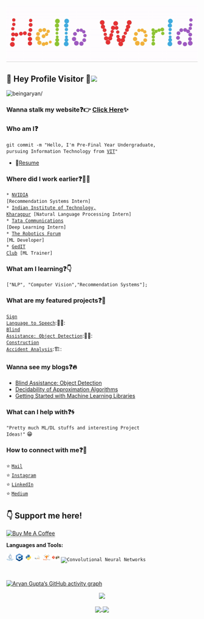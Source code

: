 

<!--
**beingaryan/beingaryan** is a ✨ _special_ ✨ repository because its `README.md` (this file) appears on your GitHub profile.
- [GIT: Version Control System ](https://medium.com/beingryaan/git-a-version-control-system-b1fcec6c1220)
- <code>git commit -m "Hello, I'm Pre-Final Year Undergraduate, pursuing Information Technology from [VIT](http://www.vit.edu/)"</code>
- [Azure Cloud System](https://medium.com/beingryaan/how-azure-cloud-system-is-bringing-transformation-eedd1c98a692)
Here are some ideas to get you started:
var topics = 
git commit -m 
- 🔭 I’m currently working on ...
- 🌱 I’m currently learning ...
- 👯 I’m looking to collaborate on ...
- 🤔 I’m looking for help with ...
- 💬 Ask me about ...
- 📫 How to reach me: ...
- 😄 Pronouns: ...
- ⚡ Fun fact: ...
-->

<p align="center">
  <img src="https://github.com/beingaryan/beingaryan/blob/master/readme.gif">
</p>

## :rainbow: Hey Profile Visitor :eyes:<img src="https://raw.githubusercontent.com/iampavangandhi/iampavangandhi/master/gifs/Hi.gif" width="30px">
<p align="left"> <img src=https://komarev.com/ghpvc/?username=beingaryan alt=beingaryan/></p>

### Wanna stalk my website:question::point_right: [Click Here](https://beingaryan.github.io/):sparkles:

### Who am I:question: 
<code>git commit -m "Hello, I'm Pre-Final Year Undergraduate, pursuing Information Technology from [VIT](http://www.vit.edu/)"</code>
- 📝[Resume](https://beingaryan.github.io/docs/3_Internships_Gupta_Aryan_IT_2022_Resume.pdf)

### Where did I work earlier:question::man_technologist:
<code>* [NVIDIA](https://www.nvidia.com/en-in/) [Recommendation Systems Intern]</code>  
<code>* [Indian Institute of Technology, Kharagpur](www.iitkgp.ac.in/) [Natural Language Processing Intern]</code>    
<code>* [Tata Communications](www.tatacommunications.com/) [Deep Learning Intern]</code>    
<code>* [The Robotics Forum](https://vitpunerobotics.com/) [ML Developer]</code>      
<code>* [GedIT Club](https://www.linkedin.com/company/gedit-coding-club-vit-pune/about/) [ML Trainer]</code>    





### What am I learning:question::point_down:	
<code>["NLP", "Computer Vision","Recommendation Systems"];</code>

### What are my featured projects:question::rocket:
<code>[Sign Language to Speech](https://github.com/beingaryan/Sign-To-Speech-Conversion)</code>:🙋‍♂️:     
<code>[Blind Assistance: Object Detection](https://github.com/beingaryan/Blind-Assistance-Object-Detection-and-Navigation)</code>:👨‍🦯:  
<code>[Construction Accident Analysis](https://github.com/beingaryan/Construction-Accident-Analysis)</code>:🏗: 

### Wanna see my blogs:question::fire:
<!-- BLOG-POST-LIST:START -->
- [Blind Assistance: Object Detection](https://medium.com/beingryaan/real-time-object-detection-along-with-distance-and-voice-alerts-for-blinds-a-blind-assistance-1708b97c3ecc)
- [Decidability of Approximation Algorithms](https://medium.com/aryan-gupta18/how-to-decide-suitability-of-approximation-algorithms-d8e45b90e530)
- [Getting Started with Machine Learning Libraries](https://medium.com/beingryaan/getting-started-with-machine-learning-libraries-3d0770ac864d)


<!-- BLOG-POST-LIST:END -->

### What can I help with:question::cyclone:
<code>"Pretty much ML/DL stuffs and interesting Project Ideas!"</code> :grin:


### How to connect with me:question::email:
:star: <code>[Mail](mailto:aryan.gupta18@vit.edu)</code>    
:star: <code>[Instagram](https://www.instagram.com/beingryaan/)</code>  
:star: <code>[LinkedIn](https://www.linkedin.com/in/aryan-gupta-6a9201191/)</code>  
:star: <code>[Medium](https://medium.com/@aryan.gupta18)</code>  


## :point_down: Support me here!
<a href="https://www.buymeacoffee.com/beingaryan" target="_blank"><img src="https://www.buymeacoffee.com/assets/img/custom_images/orange_img.png" alt="Buy Me A Coffee" style="height: 41px !important;width: 174px !important;box-shadow: 0px 3px 2px 0px rgba(190, 190, 190, 0.5) !important;-webkit-box-shadow: 0px 3px 2px 0px rgba(190, 190, 190, 0.5) !important;" ></a>


**Languages and Tools:**

<code><img height="20" alt="C" src="https://raw.githubusercontent.com/github/explore/5c058a388828bb5fde0bcafd4bc867b5bb3f26f3/topics/c/c.png"></code>
<code><img height="20" alt="C++" src="https://raw.githubusercontent.com/github/explore/80688e429a7d4ef2fca1e82350fe8e3517d3494d/topics/cpp/cpp.png"></code>
<code><img height="20" alt="Python" src="https://raw.githubusercontent.com/github/explore/80688e429a7d4ef2fca1e82350fe8e3517d3494d/topics/python/python.png"></code>
<code><img height="20" alt="MySql" src="https://raw.githubusercontent.com/github/explore/80688e429a7d4ef2fca1e82350fe8e3517d3494d/topics/mysql/mysql.png"></code>
<code><img height="20" alt="TensorFlow" src="https://raw.githubusercontent.com/github/explore/80688e429a7d4ef2fca1e82350fe8e3517d3494d/topics/tensorflow/tensorflow.png"></code>
<code><img height="20" alt="Git" src="https://raw.githubusercontent.com/github/explore/80688e429a7d4ef2fca1e82350fe8e3517d3494d/topics/git/git.png"></code>
<code><img height="20" alt="Convolutional Neural Networks" src="https://cdn.jsdelivr.net/npm/simple-icons@3.2.0/icons/cnn.svg"></code>


<br/>

[![Aryan Gupta’s GitHub activity graph](https://activity-graph.herokuapp.com/graph?username=beingaryan&theme=react-dark&hide_border=true)](https://github.com/beingaryan/)



<div align="center">
  <a >
  <img align="center" src="https://github-readme-streak-stats.herokuapp.com/?user=beingaryan&theme=black-ice&hide_border=true" width="800">
  </a>
  <br/>
  <br/>
  
  <a href="https://github.com/beingaryan/github-readme-stats">
    <img align="center" src="https://github-readme-stats.vercel.app/api/top-langs/?username=beingaryan&theme=dark&hide_border=true&text_color=fff&icon_color=03e8fc&title_color=03e8fc&count_private=true" />
  </a>
 <a href="https://github.com/beingaryan/github-readme-stats">
    <img align="center" src="https://github-readme-stats.vercel.app/api?username=beingaryan&count_private=true&theme=dark&show_icons=true&hide_border=true&text_color=fff&icon_color=03e8fc&title_color=03e8fc&card_width=3&line_height=40" />
  </a>
</div>
<br>


<!-- ![Aryan's github stats](https://github-readme-stats.vercel.app/api?username=beingaryan&show_icons=true&theme=radical) -->
